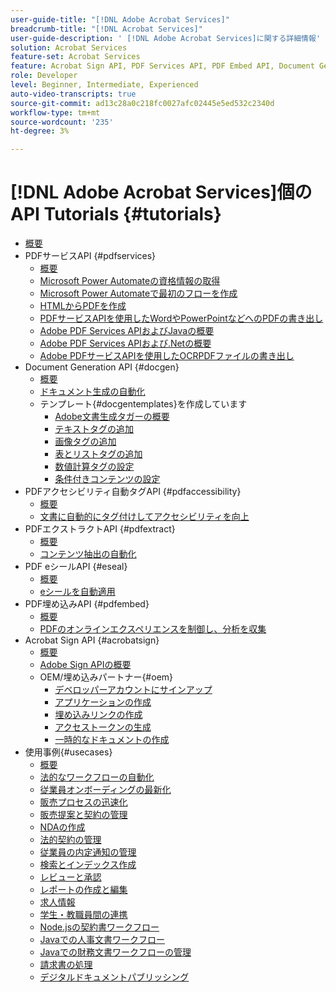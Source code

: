 ```yaml
---
user-guide-title: "[!DNL Adobe Acrobat Services]"
breadcrumb-title: "[!DNL Acrobat Services]"
user-guide-description: ' [!DNL Adobe Acrobat Services]に関する詳細情報'
solution: Acrobat Services
feature-set: Acrobat Services
feature: Acrobat Sign API, PDF Services API, PDF Embed API, Document Generation API, PDF Accessibility Auto-Tag API, PDF Electronic Seal API, PDF Extract API
role: Developer
level: Beginner, Intermediate, Experienced
auto-video-transcripts: true
source-git-commit: ad13c28a0c218fc0027afc02445e5ed532c2340d
workflow-type: tm+mt
source-wordcount: '235'
ht-degree: 3%

---
```



# [!DNL Adobe Acrobat Services]個のAPI Tutorials {#tutorials}

+ [概要](overview.md)
+ PDFサービスAPI {#pdfservices}
   + [概要](pdfservices/overview-pdfservices.md)
   + [Microsoft Power Automateの資格情報の取得](pdfservices/getting-credentials-power-automate.md)
   + [Microsoft Power Automateで最初のフローを作成](pdfservices/create-workflow-power-automate.md)
   + [HTMLからPDFを作成](pdfservices/createpdffromhtml.md)
   + [PDFサービスAPIを使用したWordやPowerPointなどへのPDFの書き出し](pdfservices/exportpdf.md)
   + [Adobe PDF Services APIおよびJavaの概要](pdfservices/gettingstartedjava.md)
   + [Adobe PDF Services APIおよび.Netの概要](pdfservices/gettingstartednet.md)
   + [Adobe PDFサービスAPIを使用したOCRPDFファイルの書き出し](pdfservices/ocr.md)
+ Document Generation API {#docgen}
   + [概要](docgen/overview-docgen.md)
   + [ドキュメント生成の自動化](docgen/automate-doc-gen.md)
   + テンプレート{#docgentemplates}を作成しています
      + [Adobe文書生成タガーの概要](docgen/taggeroverview.md)
      + [テキストタグの追加](docgen/taggeraddtexttags.md)
      + [画像タグの追加](docgen/taggeraddimagetags.md)
      + [表とリストタグの追加](docgen/taggertables.md)
      + [数値計算タグの設定](docgen/taggercalculations.md)
      + [条件付きコンテンツの設定](docgen/taggerconditional.md)
+ PDFアクセシビリティ自動タグAPI {#pdfaccessibility}
   + [概要](pdfaccessibility/overview-accessibility.md)
   + [文書に自動的にタグ付けしてアクセシビリティを向上](pdfaccessibility/automatically-add-tags.md)
+ PDFエクストラクトAPI {#pdfextract}
   + [概要](pdfextract/overview-extract.md)
   + [コンテンツ抽出の自動化](pdfextract/automate-content-extraction.md)
+ PDF eシールAPI {#eseal}
   + [概要](pdfelectronicseal/overview-electronic-seal.md)
   + [eシールを自動適用](pdfelectronicseal/automatically-apply-electronic-seal.md)
+ PDF埋め込みAPI {#pdfembed}
   + [概要](pdfembed/overview-embed.md)
   + [PDFのオンラインエクスペリエンスを制御し、分析を収集](pdfembed/controlpdfexperience.md)
+ Acrobat Sign API {#acrobatsign}
   + [概要](acrobatsign/overview-sign.md)
   + [Adobe Sign APIの概要](acrobatsign/signapi.md)
   + OEM/埋め込みパートナー{#oem}
      + [デベロッパーアカウントにサインアップ](acrobatsign/sign-up-developer-account.md)
      + [アプリケーションの作成](acrobatsign/creating-your-application.md)
      + [埋め込みリンクの作成](acrobatsign/creating-an-embed-link.md)
      + [アクセストークンの生成](acrobatsign/generating-an-access-token.md)
      + [一時的なドキュメントの作成](acrobatsign/creating-a-transient-document.md)
+ 使用事例{#usecases}
   + [概要](usecases/overview-usecases.md)
   + [法的なワークフローの自動化](usecases/automatelegalworkflows.md)
   + [従業員オンボーディングの最新化](usecases/employeeonboarding.md)
   + [販売プロセスの迅速化](usecases/acceleratesales.md)
   + [販売提案と契約の管理](usecases/sales.md)
   + [NDAの作成](usecases/nda.md)
   + [法的契約の管理](usecases/legal.md)
   + [従業員の内定通知の管理](usecases/offer.md)
   + [検索とインデックス作成](usecases/searching.md)
   + [レビューと承認](usecases/reviews.md)
   + [レポートの作成と編集](usecases/reportcreation.md)
   + [求人情報](usecases/jobposting.md)
   + [学生・教職員間の連携](usecases/educationcollab.md)
   + [Node.jsの契約書ワークフロー](usecases/agreementworkflowsnodejs.md)
   + [Javaでの人事文書ワークフロー](usecases/hragreementworkflowsjava.md)
   + [Javaでの財務文書ワークフローの管理](usecases/financeworkflowsjava.md)
   + [請求書の処理](usecases/invoices.md)
   + [デジタルドキュメントパブリッシング](usecases/ddppdfembedapi.md)

